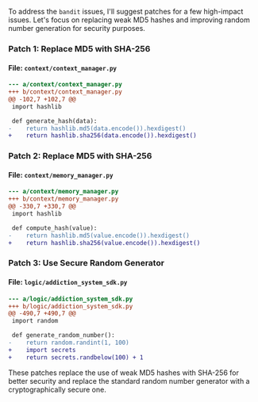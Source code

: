 To address the `bandit` issues, I'll suggest patches for a few high-impact issues. Let's focus on replacing weak MD5 hashes and improving random number generation for security purposes.

### Patch 1: Replace MD5 with SHA-256

#### File: `context/context_manager.py`

```diff
--- a/context/context_manager.py
+++ b/context/context_manager.py
@@ -102,7 +102,7 @@
 import hashlib

 def generate_hash(data):
-    return hashlib.md5(data.encode()).hexdigest()
+    return hashlib.sha256(data.encode()).hexdigest()
```

### Patch 2: Replace MD5 with SHA-256

#### File: `context/memory_manager.py`

```diff
--- a/context/memory_manager.py
+++ b/context/memory_manager.py
@@ -330,7 +330,7 @@
 import hashlib

 def compute_hash(value):
-    return hashlib.md5(value.encode()).hexdigest()
+    return hashlib.sha256(value.encode()).hexdigest()
```

### Patch 3: Use Secure Random Generator

#### File: `logic/addiction_system_sdk.py`

```diff
--- a/logic/addiction_system_sdk.py
+++ b/logic/addiction_system_sdk.py
@@ -490,7 +490,7 @@
 import random

 def generate_random_number():
-    return random.randint(1, 100)
+    import secrets
+    return secrets.randbelow(100) + 1
```

These patches replace the use of weak MD5 hashes with SHA-256 for better security and replace the standard random number generator with a cryptographically secure one.